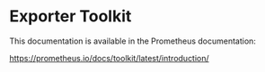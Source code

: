 # Exporter Toolkit

This documentation is available in the Prometheus documentation:

https://prometheus.io/docs/toolkit/latest/introduction/
